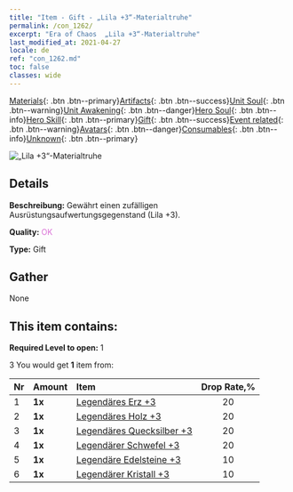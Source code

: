 ```yaml
---
title: "Item - Gift - „Lila +3“-Materialtruhe"
permalink: /con_1262/
excerpt: "Era of Chaos  „Lila +3“-Materialtruhe"
last_modified_at: 2021-04-27
locale: de
ref: "con_1262.md"
toc: false
classes: wide
---
```

 [Materials](/ItemsDE/){: .btn .btn--primary}[Artifacts](/ItemsDE/Artifacts/){: .btn .btn--success}[Unit Soul](/ItemsDE/UnitSoul/){: .btn .btn--warning}[Unit Awakening](/ItemsDE/UnitAwakening/){: .btn .btn--danger}[Hero Soul](/ItemsDE/HeroSoul/){: .btn .btn--info}[Hero Skill](/ItemsDE/HeroSkill/){: .btn .btn--primary}[Gift](/ItemsDE/Gift/){: .btn .btn--success}[Event related](/ItemsDE/Events/){: .btn .btn--warning}[Avatars](/ItemsDE/Avatars/){: .btn .btn--danger}[Consumables](/ItemsDE/Consumables/){: .btn .btn--info}[Unknown](/ItemsDE/Unknown/){: .btn .btn--primary}

 ![„Lila +3“-Materialtruhe](/images/t/i_304002.png)

## Details
 **Beschreibung:** Gewährt einen zufälligen Ausrüstungsaufwertungsgegenstand (Lila +3).

 **Quality:** <span style="color: #DA70D6">OK</span>

 **Type:** Gift

## Gather

  None

## This item contains:

 **Required Level to open:** 1

 3 You would get **1** item  from:

  | Nr | Amount |     Item    | Drop Rate,% |
  |:---|:-------|:------------|:---------:|
  | 1 |  **1x** | [Legendäres Erz +3](/ItemsDE/mat_54/) | 20 | 
  | 2 |  **1x** | [Legendäres Holz +3](/ItemsDE/mat_55/) | 20 | 
  | 3 |  **1x** | [Legendäres Quecksilber +3](/ItemsDE/mat_56/) | 20 | 
  | 4 |  **1x** | [Legendärer Schwefel +3](/ItemsDE/mat_57/) | 20 | 
  | 5 |  **1x** | [Legendäre Edelsteine +3](/ItemsDE/mat_58/) | 10 | 
  | 6 |  **1x** | [Legendärer Kristall +3](/ItemsDE/mat_59/) | 10 | 
